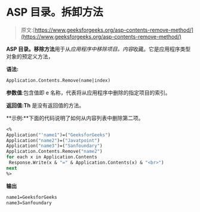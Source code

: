 # ASP 目录。拆卸方法

> 原文:[https://www.geeksforgeeks.org/asp-contents-remove-method/](https://www.geeksforgeeks.org/asp-contents-remove-method/)

**ASP 目录。移除方法**用于从*应用程序中移除项目。内容*收藏。它是应用程序类型对象的预定义方法，

**语法:**

```vb
Application.Contents.Remove(name|index)

```

**参数值**:包含值即 e 名称，代表将从应用程序中删除的指定项目的索引。

**返回值:Th** 是没有返回值的方法。

**示例:**下面的代码说明了如何从内容列表中删除第二项。

```vb
<%
Application("'name1")=("GeeksforGeeks")
Application("name2")=("Javatpoint")
Application("name3")=("Sanfoundary")
Application.Contents.Remove("name2")
for each x in Application.Contents
 Response.Write(x & "=" & Application.Contents(x) & "<br>")
next
%>

```

**输出**

```vb
name1=GeeksforGeeks
name3=Sanfoundary 

```